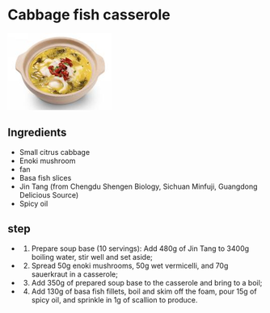 # Cabbage fish casserole

![砂锅酸菜鱼](/images/砂锅酸菜鱼.png)

## Ingredients

- Small citrus cabbage
- Enoki mushroom
- fan
- Basa fish slices
- Jin Tang (from Chengdu Shengen Biology, Sichuan Minfuji, Guangdong Delicious Source)
- Spicy oil

## step

- 1. Prepare soup base (10 servings): Add 480g of Jin Tang to 3400g boiling water, stir well and set aside;
- 2. Spread 50g enoki mushrooms, 50g wet vermicelli, and 70g sauerkraut in a casserole;
- 3. Add 350g of prepared soup base to the casserole and bring to a boil;
- 4. Add 130g of basa fish fillets, boil and skim off the foam, pour 15g of spicy oil, and sprinkle in 1g of scallion to produce.
